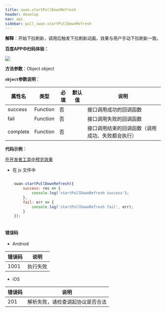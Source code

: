 ```yaml
---
title: swan.startPullDownRefresh
header: develop
nav: api
sidebar: pull_swan-startPullDownRefresh
---
```

 
 
**解释**：开始下拉刷新，调用后触发下拉刷新动画，效果与用户手动下拉刷新一致。

**百度APP中扫码体验：**

<img src="https://b.bdstatic.com/miniapp/assets/images/doc_demo/pullDownRefresh.png"  class="demo-qrcode-image" />

**方法参数**：Object object

**`object`参数说明**：

|属性名 |类型  |必填 | 默认值 |说明|
|---- | ---- | ---- | ----|----|
|success| Function |   否  | |接口调用成功的回调函数|
|fail   | Function |   否  | |接口调用失败的回调函数|
|complete  |  Function  |  否  | | 接口调用结束的回调函数（调用成功、失败都会执行）|

**代码示例**：

<a href="swanide://fragment/37955e937e5e221c983f1129861c38ae1569476821334" title="在开发者工具中预览效果" target="_self">在开发者工具中预览效果</a>

* 在 js 文件中

```js

    swan.startPullDownRefresh({
        success: res => {
            console.log('startPullDownRefresh success');
        },
        fail: err => {
            console.log('startPullDownRefresh fail', err);
        }
    });
  
```



#### 错误码
* Andriod

|错误码|说明|
|--|--|
|1001|执行失败  |

* iOS

|错误码|说明|
|--|--|
|201|解析失败，请检查调起协议是否合法|
 
